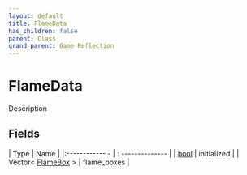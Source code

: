 ```yaml
---
layout: default
title: FlameData
has_children: false
parent: Class
grand_parent: Game Reflection
---
```

# FlameData
Description 

## Fields
| Type | Name |
|:------------ - | : -------------- |
| [bool](game-reflection/components/bool.md) | initialized |
| Vector< [FlameBox](game-reflection/classes/flame_box.md) > | flame_boxes |
